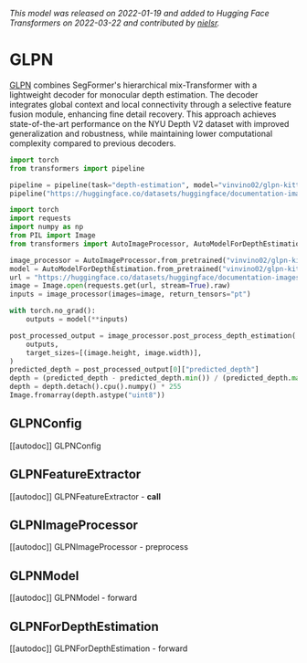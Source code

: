 <!--Copyright 2022 The HuggingFace Team. All rights reserved.

Licensed under the Apache License, Version 2.0 (the "License"); you may not use this file except in compliance with
the License. You may obtain a copy of the License at

http://www.apache.org/licenses/LICENSE-2.0

Unless required by applicable law or agreed to in writing, software distributed under the License is distributed on
an "AS IS" BASIS, WITHOUT WARRANTIES OR CONDITIONS OF ANY KIND, either express or implied. See the License for the
specific language governing permissions and limitations under the License.

⚠️ Note that this file is in Markdown but contain specific syntax for our doc-builder (similar to MDX) that may not be
rendered properly in your Markdown viewer.

-->
*This model was released on 2022-01-19 and added to Hugging Face Transformers on 2022-03-22 and contributed by [nielsr](https://huggingface.co/nielsr).*

# GLPN

[GLPN](https://huggingface.co/papers/2201.07436) combines SegFormer's hierarchical mix-Transformer with a lightweight decoder for monocular depth estimation. The decoder integrates global context and local connectivity through a selective feature fusion module, enhancing fine detail recovery. This approach achieves state-of-the-art performance on the NYU Depth V2 dataset with improved generalization and robustness, while maintaining lower computational complexity compared to previous decoders.

<hfoptions id="usage">
<hfoption id="Pipeline">

```py
import torch
from transformers import pipeline

pipeline = pipeline(task="depth-estimation", model="vinvino02/glpn-kitti", dtype="auto")
pipeline("https://huggingface.co/datasets/huggingface/documentation-images/resolve/main/pipeline-cat-chonk.jpeg")
```

</hfoption>
<hfoption id="AutoModel">

```python
import torch
import requests
import numpy as np
from PIL import Image
from transformers import AutoImageProcessor, AutoModelForDepthEstimation

image_processor = AutoImageProcessor.from_pretrained("vinvino02/glpn-kitti")
model = AutoModelForDepthEstimation.from_pretrained("vinvino02/glpn-kitti", dtype="auto")
url = "https://huggingface.co/datasets/huggingface/documentation-images/resolve/main/pipeline-cat-chonk.jpeg"
image = Image.open(requests.get(url, stream=True).raw)
inputs = image_processor(images=image, return_tensors="pt")

with torch.no_grad():
    outputs = model(**inputs)

post_processed_output = image_processor.post_process_depth_estimation(
    outputs,
    target_sizes=[(image.height, image.width)],
)
predicted_depth = post_processed_output[0]["predicted_depth"]
depth = (predicted_depth - predicted_depth.min()) / (predicted_depth.max() - predicted_depth.min())
depth = depth.detach().cpu().numpy() * 255
Image.fromarray(depth.astype("uint8"))
```

</hfoption>
</hfoptions>

## GLPNConfig

[[autodoc]] GLPNConfig

## GLPNFeatureExtractor

[[autodoc]] GLPNFeatureExtractor
    - __call__

## GLPNImageProcessor

[[autodoc]] GLPNImageProcessor
    - preprocess

## GLPNModel

[[autodoc]] GLPNModel
    - forward

## GLPNForDepthEstimation

[[autodoc]] GLPNForDepthEstimation
    - forward


